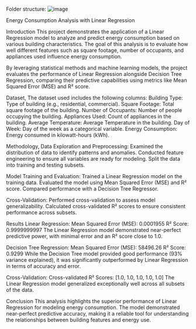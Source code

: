 Folder structure:
![image](https://github.com/user-attachments/assets/18b13867-27c5-4630-b9b5-d20b58ed9b72)


Energy Consumption Analysis with Linear Regression

Introduction
This project demonstrates the application of a Linear Regression model to analyze and predict energy consumption based on various building characteristics. The goal of this analysis is to evaluate how well different features such as square footage, number of occupants, and appliances used influence energy consumption.

By leveraging statistical methods and machine learning models, the project evaluates the performance of Linear Regression alongside Decision Tree Regression, comparing their predictive capabilities using metrics like Mean Squared Error (MSE) and R² score.

Dataset, The dataset used includes the following columns:
Building Type: Type of building (e.g., residential, commercial).
Square Footage: Total square footage of the building.
Number of Occupants: Number of people occupying the building.
Appliances Used: Count of appliances in the building.
Average Temperature: Average Temperature in the building.
Day of Week: Day of the week as a categorical variable.
Energy Consumption: Energy consumed in kilowatt-hours (kWh).


Methodology, Data Exploration and Preprocessing:
Examined the distribution of data to identify patterns and anomalies.
Conducted feature engineering to ensure all variables are ready for modeling.
Split the data into training and testing subsets.

Model Training and Evaluation:
Trained a Linear Regression model on the training data.
Evaluated the model using Mean Squared Error (MSE) and R² score.
Compared performance with a Decision Tree Regressor.

Cross-Validation:
Performed cross-validation to assess model generalizability.
Calculated cross-validated R² scores to ensure consistent performance across subsets.

Results
Linear Regression:
Mean Squared Error (MSE): 0.0001955
R² Score: 0.9999999997
The Linear Regression model demonstrated near-perfect predictive power, with minimal error and an R² score close to 1.0.

Decision Tree Regression:
Mean Squared Error (MSE): 58496.26
R² Score: 0.9299
While the Decision Tree model provided good performance (93% variance explained), it was significantly outperformed by Linear Regression in terms of accuracy and error.

Cross-Validation:
Cross-validated R² Scores: [1.0, 1.0, 1.0, 1.0, 1.0]
The Linear Regression model generalized exceptionally well across all subsets of the data.

Conclusion
This analysis highlights the superior performance of Linear Regression for modeling energy consumption. The model demonstrated near-perfect predictive accuracy, making it a reliable tool for understanding the relationships between building features and energy use.
